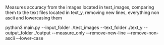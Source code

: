 Measures accuracy from the images located in test_images, comparing them to the text files located in text_y, removing new lines, everything non ascii and lowercasing them

python3 main.py --input_folder ./test_images --text_folder ./text_y --output_folder ./output --measure_only --remove-new-line --remove-non-ascii --lower-case

